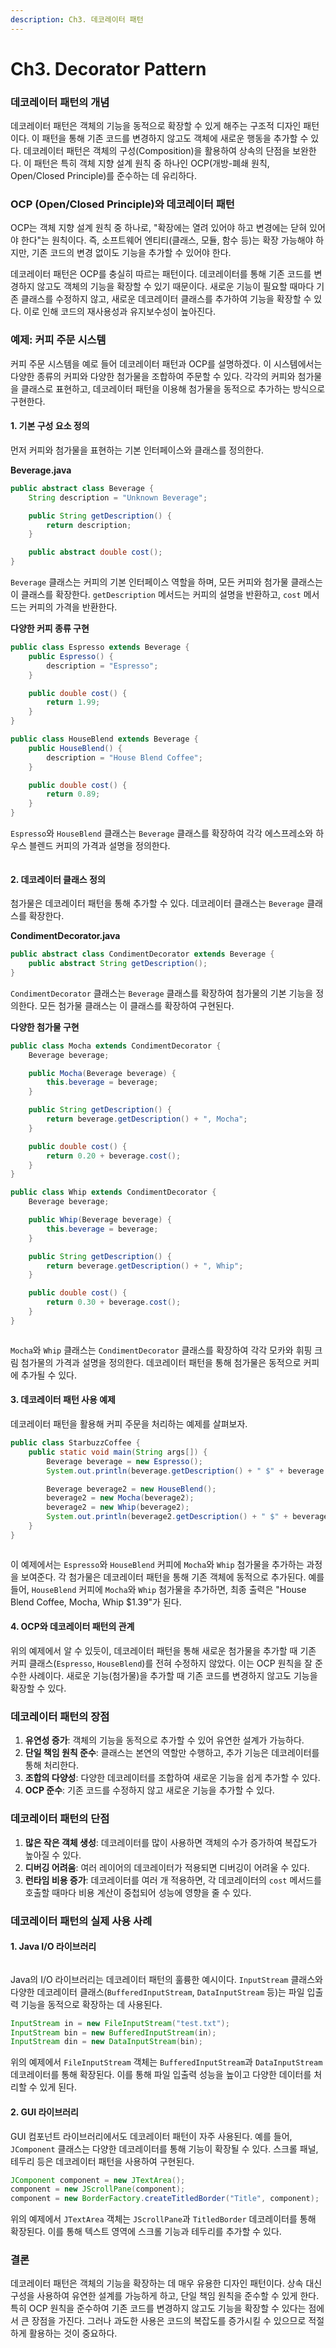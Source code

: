 ```yaml
---
description: Ch3. 데코레이터 패턴
---
```


# Ch3. Decorator Pattern

### 데코레이터 패턴의 개념

데코레이터 패턴은 객체의 기능을 동적으로 확장할 수 있게 해주는 구조적 디자인 패턴이다. 이 패턴을 통해 기존 코드를 변경하지 않고도 객체에 새로운 행동을 추가할 수 있다. 데코레이터 패턴은 객체의 구성(Composition)을 활용하여 상속의 단점을 보완한다. 이 패턴은 특히 객체 지향 설계 원칙 중 하나인 OCP(개방-폐쇄 원칙, Open/Closed Principle)를 준수하는 데 유리하다.

### OCP (Open/Closed Principle)와 데코레이터 패턴

OCP는 객체 지향 설계 원칙 중 하나로, "확장에는 열려 있어야 하고 변경에는 닫혀 있어야 한다"는 원칙이다. 즉, 소프트웨어 엔티티(클래스, 모듈, 함수 등)는 확장 가능해야 하지만, 기존 코드의 변경 없이도 기능을 추가할 수 있어야 한다.

데코레이터 패턴은 OCP를 충실히 따르는 패턴이다. 데코레이터를 통해 기존 코드를 변경하지 않고도 객체의 기능을 확장할 수 있기 때문이다. 새로운 기능이 필요할 때마다 기존 클래스를 수정하지 않고, 새로운 데코레이터 클래스를 추가하여 기능을 확장할 수 있다. 이로 인해 코드의 재사용성과 유지보수성이 높아진다.

### 예제: 커피 주문 시스템

커피 주문 시스템을 예로 들어 데코레이터 패턴과 OCP를 설명하겠다. 이 시스템에서는 다양한 종류의 커피와 다양한 첨가물을 조합하여 주문할 수 있다. 각각의 커피와 첨가물을 클래스로 표현하고, 데코레이터 패턴을 이용해 첨가물을 동적으로 추가하는 방식으로 구현한다.

#### 1. 기본 구성 요소 정의

먼저 커피와 첨가물을 표현하는 기본 인터페이스와 클래스를 정의한다.

**Beverage.java**

```java
public abstract class Beverage {
    String description = "Unknown Beverage";

    public String getDescription() {
        return description;
    }

    public abstract double cost();
}
```

`Beverage` 클래스는 커피의 기본 인터페이스 역할을 하며, 모든 커피와 첨가물 클래스는 이 클래스를 확장한다. `getDescription` 메서드는 커피의 설명을 반환하고, `cost` 메서드는 커피의 가격을 반환한다.

**다양한 커피 종류 구현**

```java
public class Espresso extends Beverage {
    public Espresso() {
        description = "Espresso";
    }

    public double cost() {
        return 1.99;
    }
}

public class HouseBlend extends Beverage {
    public HouseBlend() {
        description = "House Blend Coffee";
    }

    public double cost() {
        return 0.89;
    }
}
```

`Espresso`와 `HouseBlend` 클래스는 `Beverage` 클래스를 확장하여 각각 에스프레소와 하우스 블렌드 커피의 가격과 설명을 정의한다.

<figure><img src="../../../.gitbook/assets/image (70).png" alt=""><figcaption></figcaption></figure>

#### 2. 데코레이터 클래스 정의

첨가물은 데코레이터 패턴을 통해 추가할 수 있다. 데코레이터 클래스는 `Beverage` 클래스를 확장한다.

**CondimentDecorator.java**

```java
public abstract class CondimentDecorator extends Beverage {
    public abstract String getDescription();
}
```

`CondimentDecorator` 클래스는 `Beverage` 클래스를 확장하여 첨가물의 기본 기능을 정의한다. 모든 첨가물 클래스는 이 클래스를 확장하여 구현된다.

**다양한 첨가물 구현**

```java
public class Mocha extends CondimentDecorator {
    Beverage beverage;

    public Mocha(Beverage beverage) {
        this.beverage = beverage;
    }

    public String getDescription() {
        return beverage.getDescription() + ", Mocha";
    }

    public double cost() {
        return 0.20 + beverage.cost();
    }
}

public class Whip extends CondimentDecorator {
    Beverage beverage;

    public Whip(Beverage beverage) {
        this.beverage = beverage;
    }

    public String getDescription() {
        return beverage.getDescription() + ", Whip";
    }

    public double cost() {
        return 0.30 + beverage.cost();
    }
}
```

<figure><img src="../../../.gitbook/assets/image (72).png" alt=""><figcaption></figcaption></figure>

`Mocha`와 `Whip` 클래스는 `CondimentDecorator` 클래스를 확장하여 각각 모카와 휘핑 크림 첨가물의 가격과 설명을 정의한다. 데코레이터 패턴을 통해 첨가물은 동적으로 커피에 추가될 수 있다.

#### 3. 데코레이터 패턴 사용 예제

데코레이터 패턴을 활용해 커피 주문을 처리하는 예제를 살펴보자.

```java
public class StarbuzzCoffee {
    public static void main(String args[]) {
        Beverage beverage = new Espresso();
        System.out.println(beverage.getDescription() + " $" + beverage.cost());

        Beverage beverage2 = new HouseBlend();
        beverage2 = new Mocha(beverage2);
        beverage2 = new Whip(beverage2);
        System.out.println(beverage2.getDescription() + " $" + beverage2.cost());
    }
}
```

<figure><img src="../../../.gitbook/assets/image (71).png" alt=""><figcaption></figcaption></figure>

이 예제에서는 `Espresso`와 `HouseBlend` 커피에 `Mocha`와 `Whip` 첨가물을 추가하는 과정을 보여준다. 각 첨가물은 데코레이터 패턴을 통해 기존 객체에 동적으로 추가된다. 예를 들어, `HouseBlend` 커피에 `Mocha`와 `Whip` 첨가물을 추가하면, 최종 출력은 "House Blend Coffee, Mocha, Whip $1.39"가 된다.

#### 4. OCP와 데코레이터 패턴의 관계

위의 예제에서 알 수 있듯이, 데코레이터 패턴을 통해 새로운 첨가물을 추가할 때 기존 커피 클래스(`Espresso`, `HouseBlend`)를 전혀 수정하지 않았다. 이는 OCP 원칙을 잘 준수한 사례이다. 새로운 기능(첨가물)을 추가할 때 기존 코드를 변경하지 않고도 기능을 확장할 수 있다.

### 데코레이터 패턴의 장점

1. **유연성 증가**: 객체의 기능을 동적으로 추가할 수 있어 유연한 설계가 가능하다.
2. **단일 책임 원칙 준수**: 클래스는 본연의 역할만 수행하고, 추가 기능은 데코레이터를 통해 처리한다.
3. **조합의 다양성**: 다양한 데코레이터를 조합하여 새로운 기능을 쉽게 추가할 수 있다.
4. **OCP 준수**: 기존 코드를 수정하지 않고 새로운 기능을 추가할 수 있다.

### 데코레이터 패턴의 단점

1. **많은 작은 객체 생성**: 데코레이터를 많이 사용하면 객체의 수가 증가하여 복잡도가 높아질 수 있다.
2. **디버깅 어려움**: 여러 레이어의 데코레이터가 적용되면 디버깅이 어려울 수 있다.
3. **런타임 비용 증가**: 데코레이터를 여러 개 적용하면, 각 데코레이터의 `cost` 메서드를 호출할 때마다 비용 계산이 중첩되어 성능에 영향을 줄 수 있다.

### 데코레이터 패턴의 실제 사용 사례

#### 1. Java I/O 라이브러리

<figure><img src="../../../.gitbook/assets/image (73).png" alt=""><figcaption></figcaption></figure>

Java의 I/O 라이브러리는 데코레이터 패턴의 훌륭한 예시이다. `InputStream` 클래스와 다양한 데코레이터 클래스(`BufferedInputStream`, `DataInputStream` 등)는 파일 입출력 기능을 동적으로 확장하는 데 사용된다.

```java
InputStream in = new FileInputStream("test.txt");
InputStream bin = new BufferedInputStream(in);
InputStream din = new DataInputStream(bin);
```

위의 예제에서 `FileInputStream` 객체는 `BufferedInputStream`과 `DataInputStream` 데코레이터를 통해 확장된다. 이를 통해 파일 입출력 성능을 높이고 다양한 데이터를 처리할 수 있게 된다.

#### 2. GUI 라이브러리

GUI 컴포넌트 라이브러리에서도 데코레이터 패턴이 자주 사용된다. 예를 들어, `JComponent` 클래스는 다양한 데코레이터를 통해 기능이 확장될 수 있다. 스크롤 패널, 테두리 등은 데코레이터 패턴을 사용하여 구현된다.

```java
JComponent component = new JTextArea();
component = new JScrollPane(component);
component = new BorderFactory.createTitledBorder("Title", component);
```

위의 예제에서 `JTextArea` 객체는 `JScrollPane`과 `TitledBorder` 데코레이터를 통해 확장된다. 이를 통해 텍스트 영역에 스크롤 기능과 테두리를 추가할 수 있다.

### 결론

데코레이터 패턴은 객체의 기능을 확장하는 데 매우 유용한 디자인 패턴이다. 상속 대신 구성을 사용하여 유연한 설계를 가능하게 하고, 단일 책임 원칙을 준수할 수 있게 한다. 특히 OCP 원칙을 준수하여 기존 코드를 변경하지 않고도 기능을 확장할 수 있다는 점에서 큰 장점을 가진다. 그러나 과도한 사용은 코드의 복잡도를 증가시킬 수 있으므로 적절하게 활용하는 것이 중요하다.
